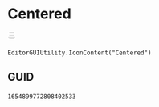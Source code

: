 # Centered
![](/img/Centered.png)

``` CSharp
EditorGUIUtility.IconContent("Centered")
```
## GUID
```
1654899772808402533
```
